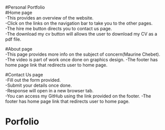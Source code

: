 #Personal Portfolio <br>
#Home page<br>
-This provides an overview of the website.<br>
-Click on the links on the navigation bar to take you to the other pages.<br>
-The hire me button directs you to contact us page.<br>
-The download my cv button will allows the user to download my CV as a pdf file.


#About page<br>
-This page provides more info on the subject of concern(Maurine Chebet).<br>
-The video is part of work once done on graphics design.
-The footer has home page link that redirects user to home page.

#Contact Us page<br>
-Fill out the form provided.<br>
-Submit your details once done.<br>
-Response will open in a new browser tab.<br>
-You can access my GitHub using the link provided on the footer.
-The footer has home page link that redirects user to home page.

# Porfolio


